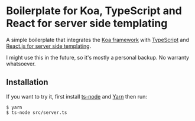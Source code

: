 # Boilerplate for Koa, TypeScript and React for server side templating

A simple boilerplate that integrates the [Koa framework](http://koajs.com) with [TypeScript](http://www.typescriptlang.org) and [React.js for server side templating](https://medium.com/@velmu/react-is-gaining-ground-as-a-universal-server-side-templating-system-26fe02eebe12).

I might use this in the future, so it's mostly a personal backup. No warranty whatsoever.

## Installation

If you want to try it, first install [ts-node](https://github.com/TypeStrong/ts-node) and [Yarn](https://yarnpkg.com/) then run:

```
$ yarn
$ ts-node src/server.ts
```
